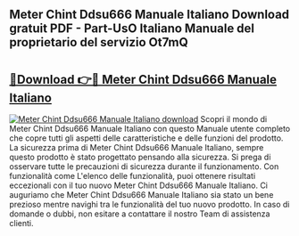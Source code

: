 ## Meter Chint Ddsu666 Manuale Italiano Download gratuit PDF - Part-UsO Italiano Manuale del proprietario del servizio Ot7mQ

# <h2><a href="http://dfdvxa3.blite.top/?on=Meter+Chint+Ddsu666+Manuale+Italiano">🔗Download 👉🔴 Meter Chint Ddsu666 Manuale Italiano</a></h2>

[![Meter Chint Ddsu666 Manuale Italiano download](https://i.imgur.com/lujVjoI.png)](http://dfdvxa3.blite.top/?on=Meter+Chint+Ddsu666+Manuale+Italiano)
Scopri il mondo di Meter Chint Ddsu666 Manuale Italiano con questo Manuale utente completo che copre tutti gli aspetti delle caratteristiche e delle funzioni del prodotto. La sicurezza prima di Meter Chint Ddsu666 Manuale Italiano, sempre questo prodotto è stato progettato pensando alla sicurezza. Si prega di osservare tutte le precauzioni di sicurezza durante il funzionamento. Con funzionalità come L'elenco delle funzionalità, puoi ottenere risultati eccezionali con il tuo nuovo Meter Chint Ddsu666 Manuale Italiano. Ci auguriamo che Meter Chint Ddsu666 Manuale Italiano sia stato un bene prezioso mentre navighi tra le funzionalità del tuo nuovo prodotto. In caso di domande o dubbi, non esitare a contattare il nostro Team di assistenza clienti.
